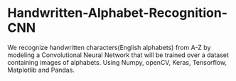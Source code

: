 # Handwritten-Alphabet-Recognition-CNN
We recognize handwritten characters(English alphabets) from A-Z by modeling a Convolutional Neural Network that will be trained over a dataset containing images of alphabets. Using Numpy, openCV, Keras, Tensorflow, Matplotlib and Pandas.
